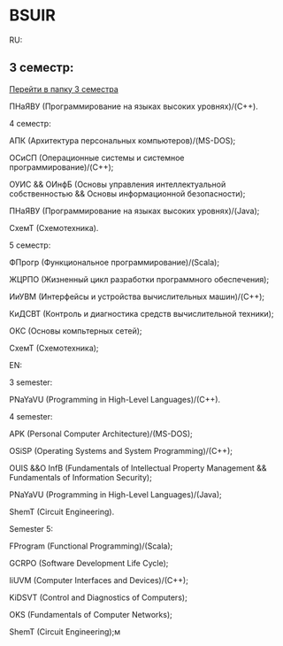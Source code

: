 # BSUIR

RU:

## 3 семестр:
[Перейти в папку 3 семестра](https://github.com/oooNAKooo/BSUIR/tree/main/3%20sem)

  ПНаЯВУ (Программирование на языках высоких уровнях)/(C++).
  
4 семестр:

  АПК (Архитектура персональных компьютеров)/(MS-DOS);
  
  ОСиСП (Операционные системы и системное программирование)/(C++);
  
  ОУИС && ОИнфБ (Основы управления интеллектуальной собственностью && Основы информационной безопасности);
  
  ПНаЯВУ (Программирование на языках высоких уровнях)/(Java);
  
  СхемТ (Схемотехника).
  
5 семестр:

  ФПрогр (Функциональное программирование)/(Scala);

  ЖЦРПО (Жизненный цикл разработки программного обеспечения);

  ИиУВМ (Интерфейсы и устройства вычислительных машин)/(C++);

  КиДСВТ (Контроль и диагностика средств вычислительной техники);

  ОКС (Основы компьтерных сетей);

  СхемТ (Схемотехника);

EN:

3 semester:

  PNaYaVU (Programming in High-Level Languages)/(C++).
  
4 semester:

  APK (Personal Computer Architecture)/(MS-DOS);
  
  OSiSP (Operating Systems and System Programming)/(C++);
  
  OUIS &&O InfB (Fundamentals of Intellectual Property Management && Fundamentals of Information Security);
  
  PNaYaVU (Programming in High-Level Languages)/(Java);
  
  ShemT (Circuit Engineering).
  
Semester 5:

  FProgram (Functional Programming)/(Scala);

  GCRPO (Software Development Life Cycle);

  IiUVM (Computer Interfaces and Devices)/(C++);

  KiDSVT (Control and Diagnostics of Computers);

  OKS (Fundamentals of Computer Networks);

  ShemT (Circuit Engineering);м



